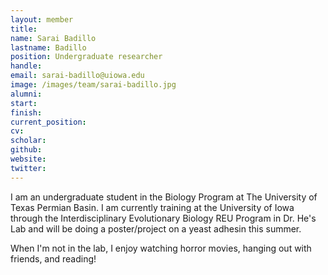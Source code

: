 ```yaml
---
layout: member
title:
name: Sarai Badillo
lastname: Badillo
position: Undergraduate researcher
handle:
email: sarai-badillo@uiowa.edu
image: /images/team/sarai-badillo.jpg
alumni:
start:
finish:
current_position:
cv:
scholar:
github:
website:
twitter:
---
```


I am an undergraduate student in the Biology Program at The University of Texas Permian Basin. I am currently training at the University of Iowa through the Interdisciplinary Evolutionary Biology REU Program in Dr. He's Lab and will be doing a poster/project on a yeast adhesin this summer.

When I'm not in the lab, I enjoy watching horror movies, hanging out with friends, and reading!
